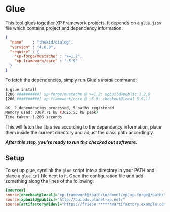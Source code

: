 Glue
====
This tool glues together XP Framework projects. It depends on a `glue.json` file which contains project and dependency information:

```json
{
  "name"    : "thekid/dialog",
  "version" : "4.0.0",
  "require" : {
    "xp-forge/mustache" : ">=1.2",
    "xp-framework/core" : "~5.9"
  }
}
```

To fetch the dependencies, simply run Glue's *install* command:

```sh
$ glue install
[200 ##########] xp-forge/mustache @ >=1.2: xpbuild@public 1.2.0
[200 ##########] xp-framework/core @ ~5.9: checkout@local 5.9.11

OK, 2 dependencies processed, 5 paths registered
Memory used: 3367.71 kB (3625.53 kB peak)
Time taken: 1.206 seconds
```

This will fetch the libraries according to the dependency information, place them inside the current directory and adjust the class path accordingly.

***After this step, you're ready to run the checked out software.***

Setup
-----
To set up glue, symlink the `glue` script into a directory in your PATH and place a `glue.ini` file next to it. Open the configuration file and add something along the lines of the following:

```ini
[sources]
source[checkout@local]="xp-framework@/path/to/devel/xp|xp-forge@/path/to/devel/xp"
source[xpbuild@public]="http://builds.planet-xp.net/"
source[artifactory@idev]="https://friebe:******@artifactory.example.com/artifactory/"
```